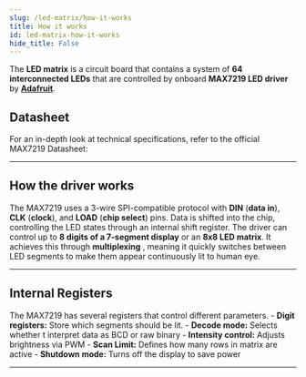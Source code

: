 ```yaml
---
slug: /led-matrix/how-it-works 
title: How it works
id: led-matrix-how-it-works 
hide_title: False
---  
```


The **LED matrix** is a circuit board that contains a system of **64 interconnected LEDs** that are controlled by onboard **MAX7219 LED driver** by [**Adafruit**](https://www.adafruit.com/product/453).

<CenteredImage src="/img/led-matrix/led-matrix_matrix_highlighted.jpg" alt="Matrix on board" caption="Matrix on board" width="400px" />

<CenteredImage src="/img/led-matrix/led-matrix_MAX7219_highlighted.jpg" alt="MAX7219 LED driver on board" caption="MAX7219 LED driver on board" width="400px" />

## Datasheet

For an in-depth look at technical specifications, refer to the official MAX7219 Datasheet:  

<QuickLink  
  title="MAX7219 Datasheet"  
  description="Detailed technical documentation for the MAX7219 LED driver"  
  url="https://soldered.com/productdata/2015/02/Soldered_MAX7219_datasheet.pdf"  
/>  

---

## How the driver works

The MAX7219 uses a 3-wire SPI-compatible protocol with **DIN** (**data in**), **CLK** (**clock**), and **LOAD** (**chip select**) pins. Data is shifted into the chip, controlling the LED states through an internal shift register. The driver can control up to **8 digits of a 7-segment display** or an **8x8 LED matrix**. It achieves this through **multiplexing** , meaning it quickly switches between LED segments to make them appear continuously lit to human eye.

---

## Internal Registers

The MAX7219 has several registers that control different parameters.
    - **Digit registers:** Store which segments should be lit.
    - **Decode mode:** Selects whether t interpret data as BCD or raw binary
    - **Intensity control:** Adjusts brightness via PWM
    - **Scan Limit:** Defines how many rows in matrix are active
    - **Shutdown mode:** Turns off the display to save power

--- 